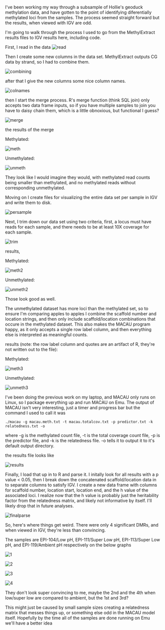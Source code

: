 I've been working my way through a subsample of Hollie's geoduck methylation data, and have gotten to the point of identifying diferentially methylated loci from the samples. The process seemed straight forward but the results, when viewed with IGV are odd. 

I'm going to walk through the process I used to go from the MethylExtract results files to IGV results here, including code. 

First, I read in the data
![read](https://github.com/seanb80/seanb80.github.io/blob/master/images/macaupuzzle/Screen%20Shot%202017-01-20%20at%2011.57.15%20AM.png?raw=true)

Then I create some new columns in the data set. MethylExtract outputs CG data by strand, so I had to combine them.

![combining](https://github.com/seanb80/seanb80.github.io/blob/master/images/macaupuzzle/Screen%20Shot%202017-01-20%20at%2011.57.23%20AM.png?raw=true)

after that I give the new columns some nice column names.

![colnames](https://github.com/seanb80/seanb80.github.io/blob/master/images/macaupuzzle/Screen%20Shot%202017-01-20%20at%2011.57.29%20AM.png?raw=true)

then I start the merge process. R's merge function (think SQL join) only accepts two data frame inputs, so if you have multiple samples to join you have to daisy chain them, which is a little obnoxious, but functional I guess?

![merge](https://github.com/seanb80/seanb80.github.io/blob/master/images/macaupuzzle/Screen%20Shot%202017-01-20%20at%2011.57.35%20AM.png?raw=true)

the results of the merge

Methylated:

![meth](https://github.com/seanb80/seanb80.github.io/blob/master/images/macaupuzzle/Screen%20Shot%202017-01-20%20at%2011.58.06%20AM.png?raw=true)

Unmethylated:

![unmeth](https://github.com/seanb80/seanb80.github.io/blob/master/images/macaupuzzle/Screen%20Shot%202017-01-20%20at%2011.58.14%20AM.png?raw=true)

They look like I would imagine they would, with methylated read counts being smaller than methylated, and no methylated reads without corresponding unmethylated.

Moving on I create files for visualizing the entire data set per sample in IGV and write them to disk. 

![persample](https://github.com/seanb80/seanb80.github.io/blob/master/images/macaupuzzle/Screen%20Shot%202017-01-20%20at%2011.57.50%20AM.png?raw=true)

Next, I trim down our data set using two criteria, first, a locus must have reads for each sample, and there needs to be at least 10X coverage for each sample.

![trim](https://github.com/seanb80/seanb80.github.io/blob/master/images/macaupuzzle/Screen%20Shot%202017-01-20%20at%2011.58.25%20AM.png?raw=true)

results,

Methylated:

![meth2](https://github.com/seanb80/seanb80.github.io/blob/master/images/macaupuzzle/Screen%20Shot%202017-01-20%20at%2011.58.37%20AM.png?raw=true)

Unmethylated:

![unmeth2](https://github.com/seanb80/seanb80.github.io/blob/master/images/macaupuzzle/Screen%20Shot%202017-01-20%20at%2011.58.45%20AM.png?raw=true)

Those look good as well.

The unmethylated dataset has more loci than the methylated set, so to ensure I'm comparing apples to apples I combine the scaffold number and location strings, and then only include scaffold/location combinations that occure in the methylated dataset. This also makes the MACAU program happy, as it only accepts a single row label column, and then everything else is interpreted as meaningful counts.

results (note: the row label column and quotes are an artifact of R, they're not written out to the file):

Methylated:

![meth3](https://github.com/seanb80/seanb80.github.io/blob/master/images/macaupuzzle/Screen%20Shot%202017-01-20%20at%201.29.17%20PM.png?raw=true)

Unmethylated:

![unmeth3](https://github.com/seanb80/seanb80.github.io/blob/master/images/macaupuzzle/Screen%20Shot%202017-01-20%20at%201.29.37%20PM.png?raw=true)

I've been doing the previous work on my laptop, and MACAU only runs on Linux, so I package everything up and run MACAU on Emu. The output of MACAU isn't very interesting, just a timer and progress bar but the command I used to call it was

`./macau -g macau.meth.txt -t macau.totalcov.txt -p predictor.txt -k relatedness.txt -o`

where -g is the methylated count file, -t is the total coverage count file, -p is the predictor file, and -k is the relatedness file. -o tells it to output it to it's default output directory.

the results file looks like

![results](https://github.com/seanb80/seanb80.github.io/blob/master/images/macauresults/results.png?raw=true)

Finally, I load that up in to R and parse it. I initally look for all results with a p value < 0.05, then I break down the concatenated scaffold/location data in to separate columns to satisfy IGV. I create a new data frame with columns for scaffold number, location start, location end, and the h value of the associated loci. I realize now that the h value is probably just the heritability factor from the relatedness matrix, and likely not informative by itself. I'll likely drop that in future analyses. 

![finalparse](https://github.com/seanb80/seanb80.github.io/blob/master/images/macaupuzzle/Screen%20Shot%202017-01-20%20at%2011.59.15%20AM.png?raw=true)

So, here's where things get weird. There were only 4 significant DMRs, and when viewed in IGV, they're less than convincing. 

The samples are EPI-104/Low pH, EPI-111/Super Low pH, EPI-113/Super Low pH, and EPI-119/Ambient pH respectively on the below graphs

![1](https://github.com/seanb80/seanb80.github.io/blob/master/images/macaupuzzle/Screen%20Shot%202017-01-20%20at%2011.50.38%20AM.png?raw=true)

![2](https://github.com/seanb80/seanb80.github.io/blob/master/images/macaupuzzle/Screen%20Shot%202017-01-20%20at%2011.53.06%20AM.png?raw=true)

![3](https://github.com/seanb80/seanb80.github.io/blob/master/images/macaupuzzle/Screen%20Shot%202017-01-20%20at%2011.54.04%20AM.png?raw=true)

![4](https://github.com/seanb80/seanb80.github.io/blob/master/images/macaupuzzle/Screen%20Shot%202017-01-20%20at%2011.54.33%20AM.png?raw=true)

They don't look super convincing to me, maybe the 2nd and the 4th when low/super low are compared to ambient, but the 1st and 3rd?

This might just be caused by small sample sizes creating a relatedness matrix that messes things up, or something else odd in the MACAU model itself. Hopefully by the time all of the samples are done running on Emu we'll have a better idea 
